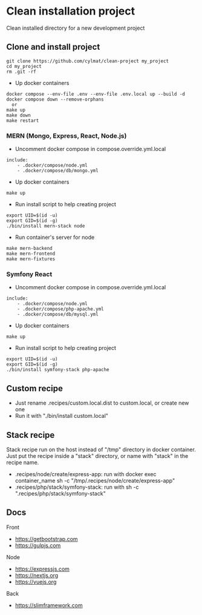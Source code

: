 # Clean installation project

Clean installed directory for a new development project

## Clone and install project

```shell
git clone https://github.com/cylmat/clean-project my_project
cd my_project
rm .git -rf
```

* Up docker containers
```shell
docker compose --env-file .env --env-file .env.local up --build -d
docker compose down --remove-orphans
  or
make up
make down
make restart
```

### MERN (Mongo, Express, React, Node.js)

* Uncomment docker compose in compose.override.yml.local
```
include:
    - .docker/compose/node.yml
    - .docker/compose/db/mongo.yml
```

* Up docker containers
```shell
make up
```

* Run install script to help creating project
```shell
export UID=$(id -u)
export GID=$(id -g)
./bin/install mern-stack node
```

* Run container's server for node
```shell
make mern-backend
make mern-frontend
make mern-fixtures
```

### Symfony React

* Uncomment docker compose in compose.override.yml.local
```
include:
    - .docker/compose/node.yml
    - .docker/compose/php-apache.yml
    - .docker/compose/db/mysql.yml
```

* Up docker containers
```shell
make up
```

* Run install script to help creating project
```shell
export UID=$(id -u)
export GID=$(id -g)
./bin/install symfony-stack php-apache
```

## Custom recipe

- Just rename .recipes/custom.local.dist to custom.local, or create new one
- Run it with "./bin/install custom.local"

## Stack recipe

Stack recipe run on the host instead of "/tmp" directory in docker container.  
Just put the recipe inside a "stack" directory, or name with "stack" in the recipe name.

- .recipes/node/create/express-app: run with docker exec container_name sh -c "/tmp/.recipes/node/create/express-app"
- .recipes/php/stack/symfony-stack: run with sh -c ".recipes/php/stack/symfony-stack"

## Docs

Front
- https://getbootstrap.com
- https://gulpjs.com

Node
- https://expressjs.com
- https://nextjs.org
- https://vuejs.org

Back
- https://slimframework.com
